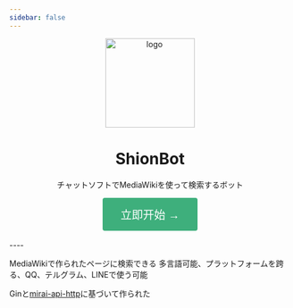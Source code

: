 ```yaml
---
sidebar: false
---
```

<style>
.button-go {
   background-color: #3eaf7c;
   border: none;
   color: white;
   padding: 15px 32px;
   text-align: center;
   text-decoration: none;
   display: inline-block;
   font-size: 20px;
   border-radius: 4px;
   cursor:pointer;
}
</style>
<div align="center">
   <img width="160" :src="$withBase('/img/logo.png')" alt="logo">
   <h1>ShionBot</h1>
   <p>チャットソフトでMediaWikiを使って検索するボット</p>
   <a href="How-to-ues/Start">
      <button class="button-go">立即开始 →</button>
   </a>
</div>
<br>
----
<br>

MediaWikiで作られたページに検索できる 多言語可能、プラットフォームを跨る、QQ、テルグラム、LINEで使う可能

Ginと[mirai-api-http](https://github.com/project-mirai/mirai-api-http)に基づいて作られた